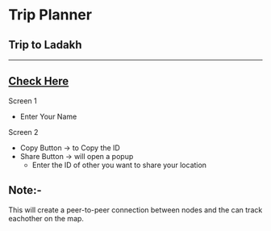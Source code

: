 # Trip Planner

## Trip to Ladakh


----------------------------------------------------------------
[Check Here](https://siddharthasharma04.github.io/trip-planner/)
----------------------------------------------------------------


Screen 1
  - Enter Your Name

Screen 2
  - Copy Button -> to Copy the ID
  - Share Button -> will open a popup 
    - Enter the ID of other you want to share your location


## Note:-

This will create a peer-to-peer connection between nodes and the can track eachother on the map.
